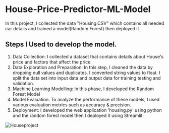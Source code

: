 # House-Price-Predictor-ML-Model

In this project, I collected the data "Housing.CSV" which contains all needed car details and trained a model(Random Forest) then deployed it.

## Steps I Used to develop the model.

1. Data Collection: I collected a dataset that contains details about House's price and factors that affect the price.
2. Data Exploration and Preparation: In this step, I cleaned the data by dropping null values and duplicates.  I converted string values to float. I split the data set into input data and output data for training testing and validation.
3. Machine Learning Modelling: In this phase, I developed the Random Forest Model
4. Model Evaluation: To analyze the performance of these models, I used various evaluation metrics such as accuracy & precision.
5. Deployment: I developed the web application 'housing.py' using python and the random forest model then I deployed it using Streamlit.


![Houseproject](https://github.com/Josiahdataguy/House-Price-Predictor-ML-Model/assets/143694858/ae8674cf-caef-4d2b-9992-03df9ecd0ed0)
